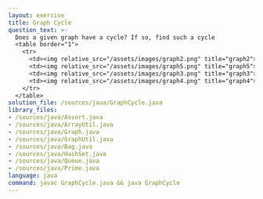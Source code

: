 ```yaml
---
layout: exercise
title: Graph Cycle
question_text: >-
  Does a given graph have a cycle? If so, find such a cycle
  <table border="1">
    <tr>
      <td><img relative_src="/assets/images/graph2.png" title="graph2"></td>
      <td><img relative_src="/assets/images/graph5.png" title="graph5"></td>
      <td><img relative_src="/assets/images/graph3.png" title="graph3"></td>
      <td><img relative_src="/assets/images/graph4.png" title="graph4"></td>
    </tr>
  </table>
solution_file: /sources/java/GraphCycle.java
library_files:
- /sources/java/Assert.java
- /sources/java/ArrayUtil.java
- /sources/java/Graph.java
- /sources/java/GraphUtil.java
- /sources/java/Bag.java
- /sources/java/HashSet.java
- /sources/java/Queue.java
- /sources/java/Prime.java
language: java
command: javac GraphCycle.java && java GraphCycle
---
```

